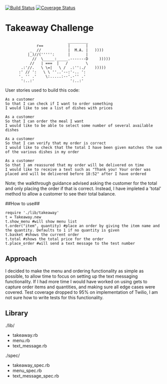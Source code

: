 [![Build Status](https://travis-ci.org/makersacademy/takeaway-challenge.svg?branch=master)](https://travis-ci.org/makersacademy/takeaway-challenge)
[![Coverage Status](https://coveralls.io/repos/github/makersacademy/takeaway-challenge/badge.svg)](https://coveralls.io/github/makersacademy/takeaway-challenge)


Takeaway Challenge
==================
```
                            _________
              r==           |       |
           _  //            |  M.A. |   ))))
          |_)//(''''':      |       |
            //  \_____:_____.-------D     )))))
           //   | ===  |   /        \
       .:'//.   \ \=|   \ /  .:'':./    )))))
      :' // ':   \ \ ''..'--:'-.. ':
      '. '' .'    \:.....:--'.-'' .'
       ':..:'                ':..:'

 ```

User stories used to build this code:

```
As a customer
So that I can check if I want to order something
I would like to see a list of dishes with prices

As a customer
So that I can order the meal I want
I would like to be able to select some number of several available dishes

As a customer
So that I can verify that my order is correct
I would like to check that the total I have been given matches the sum of the various dishes in my order

As a customer
So that I am reassured that my order will be delivered on time
I would like to receive a text such as "Thank you! Your order was placed and will be delivered before 18:52" after I have ordered
```

Note; the walkthrough guidance advised asking the customer for the total and only placing the order if that is correct. Instead, I have impleted a 'total' method to allow a customer to see their total balance.

##How to use##

```shell
require './lib/takeaway'
t = Takeaway.new
t.show_menu #will show menu list
t.order("item", quantity) #place an order by giving the item name and the quantity. Defaults to 1 if no quantity is given
t.basket #shows the current order
t.total #shows the total price for the order
t.place_order #will send a text message to the test number
```
## Approach ##

I decided to make the menu and ordering functionality as simple as possible, to allow time to focus on setting up the text messaging functionality. If I had more time I would have worked on using gets to capture order items and quantities, and making sure all edge cases were covered. Test coverage dropped to 95% on implementation of Twilio, I am not sure how to write tests for this functionality.

## Library ##

./lib/
  - takeaway.rb
  - menu.rb
  - text_message.rb

./spec/
  - takeaway_spec.rb
  - menu_spec.rb
  - text_message_spec.rb
